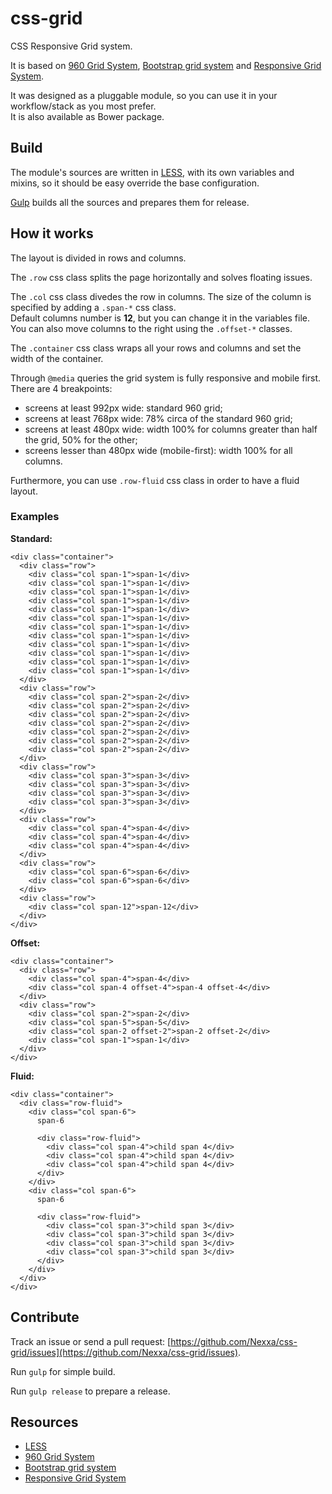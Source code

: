 # css-grid

CSS Responsive Grid system.

It is based on [960 Grid System](http://960.gs/), [Bootstrap grid system](http://getbootstrap.com/) and [Responsive Grid System](http://www.responsivegridsystem.com/).

It was designed as a pluggable module, so you can use it in your workflow/stack as you most prefer.<br/>
It is also available as Bower package.

## Build

The module's sources are written in [LESS](http://lesscss.org/), with its own variables and mixins, so it should be easy override the base configuration.

[Gulp](http://gulpjs.com/) builds all the sources and prepares them for release.

## How it works

The layout is divided in rows and columns.

The `.row` css class splits the page horizontally and solves floating issues.

The `.col` css class divedes the row in columns. The size of the column is specified by adding a `.span-*` css class.<br/>
Default columns number is **12**, but you can change it in the variables file.
You can also move columns to the right using the `.offset-*` classes.

The `.container` css class wraps all your rows and columns and set the width of the container.

Through `@media` queries the grid system is fully responsive and mobile first.<br/>
There are 4 breakpoints:

- screens at least 992px wide: standard 960 grid;  
- screens at least 768px wide: 78% circa of the standard 960 grid;
- screens at least 480px wide: width 100% for columns greater than half the grid, 50% for the other;
- screens lesser than 480px wide (mobile-first): width 100% for all columns.

Furthermore, you can use `.row-fluid` css class in order to have a fluid layout.

### Examples

**Standard:**

    <div class="container">
      <div class="row">
        <div class="col span-1">span-1</div>
        <div class="col span-1">span-1</div>
        <div class="col span-1">span-1</div>
        <div class="col span-1">span-1</div>
        <div class="col span-1">span-1</div>
        <div class="col span-1">span-1</div>
        <div class="col span-1">span-1</div>
        <div class="col span-1">span-1</div>
        <div class="col span-1">span-1</div>
        <div class="col span-1">span-1</div>
        <div class="col span-1">span-1</div>
        <div class="col span-1">span-1</div>
      </div>
      <div class="row">
        <div class="col span-2">span-2</div>
        <div class="col span-2">span-2</div>
        <div class="col span-2">span-2</div>
        <div class="col span-2">span-2</div>
        <div class="col span-2">span-2</div>
        <div class="col span-2">span-2</div>
        <div class="col span-2">span-2</div>
      </div>
      <div class="row">
        <div class="col span-3">span-3</div>
        <div class="col span-3">span-3</div>
        <div class="col span-3">span-3</div>
        <div class="col span-3">span-3</div>
      </div>
      <div class="row">
        <div class="col span-4">span-4</div>
        <div class="col span-4">span-4</div>
        <div class="col span-4">span-4</div>
      </div>
      <div class="row">
        <div class="col span-6">span-6</div>
        <div class="col span-6">span-6</div>
      </div>
      <div class="row">
        <div class="col span-12">span-12</div>
      </div>
    </div>

**Offset:**

    <div class="container">
      <div class="row">
        <div class="col span-4">span-4</div>
        <div class="col span-4 offset-4">span-4 offset-4</div>
      </div>
      <div class="row">
        <div class="col span-2">span-2</div>
        <div class="col span-5">span-5</div>
        <div class="col span-2 offset-2">span-2 offset-2</div>
        <div class="col span-1">span-1</div>
      </div>
    </div>

**Fluid:**

    <div class="container">
      <div class="row-fluid">
        <div class="col span-6">
          span-6
          
          <div class="row-fluid">
            <div class="col span-4">child span 4</div>
            <div class="col span-4">child span 4</div>
            <div class="col span-4">child span 4</div>
          </div>
        </div>
        <div class="col span-6">
          span-6
          
          <div class="row-fluid">
            <div class="col span-3">child span 3</div>
            <div class="col span-3">child span 3</div>
            <div class="col span-3">child span 3</div>
            <div class="col span-3">child span 3</div>
          </div>
        </div>
      </div>
    </div>

## Contribute

Track an issue or send a pull request: [https://github.com/Nexxa/css-grid/issues](https://github.com/Nexxa/css-grid/issues).

Run `gulp` for simple build.

Run `gulp release` to prepare a release.

## Resources

- [LESS](http://lesscss.org)
- [960 Grid System](http://960.gs/)
- [Bootstrap grid system](http://getbootstrap.com/)
- [Responsive Grid System](http://www.responsivegridsystem.com/)
